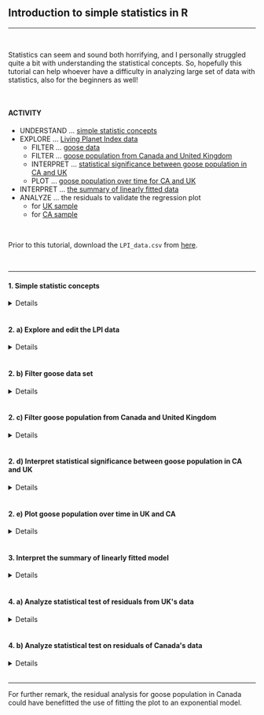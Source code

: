 ## Introduction to simple statistics in R 

---

<br/>

Statistics can seem and sound both horrifying, and I personally struggled quite a bit with understanding the statistical concepts. So, hopefully this tutorial can help whoever have a difficulty in analyzing large set of data with statistics, also for the beginners as well! 

<br/> 

#### **ACTIVITY**

* UNDERSTAND ... [simple statistic concepts](#simple-stats)
* EXPLORE ... [Living Planet Index data](#explore-lpi)
  + FILTER ... [goose data](#goose-data)   
  + FILTER ... [goose population from Canada and United Kingdom](#filter-ukca)
  + INTERPRET ... [statistical significance between goose population in CA and UK](#stat-sig)
  + PLOT ... [goose population over time for CA and UK](#goose-pop)
* INTERPRET ... [the summary of linearly fitted data](#interpret-data) 
* ANALYZE ... the residuals to validate the regression plot
  + for [UK sample](#residuals-uk)
  + for [CA sample](#residuals-ca)

<br/>

Prior to this tutorial, download the `LPI_data.csv` from [here](https://github.com/EdDataScienceEES/Living_Planet_Data).

<br/>

---

#### 1. <a name="simple-stats"> Simple statistic concepts </a>

<details>

<br/>

Some of the fundamental statistical concepts: 

* Data types: 'Categorical' vs. 'Numerical'
* Statistical distribution: Normal distribution, Binomial distribution, poisson Distribution, etc. 
* Statistical tests: t-tests, Chi-square test, ANOVA, etc. 
* Hypothesis testing 
* p-value

Being able to clearly distinguish between the **data types** and assigning its most appropriate **statistical distribution** and associating **statistical tests** is vital in conducting a "meaningful" analysis for your research. 

<br/>

Generally, biological research follows a general procedure of: 

1. "Theorizing" the effect: construct a research question, and a hypothesis 
    + A general hypothesis; *i.e.* an effect you are expecting, is referred to as an `alterternative hypothesis`
    + A "boring" hypothesis; *i.e.* no effect/association between the samples, is referred to as a `null hypothesis`
    + You will also decide on the "significance level" or the `alpha-value`, where you decide that the effect/association is notable 

2. Collect data 

3. Analyze data; test the effect on your sample to reject either alternative or null hypothesis 

4. Possible conclusion 

<br/>

</details>

<br/>

#### 2. <a name="explore-lpi"> a) Explore and edit the LPI data </a>

<details>

<br/>

* Store essential packages: `library()`

```
library(tidyverse)  
library(ggthemes)
library(ggpubr)
```

<br/>

* Load LPI data  

```
LPI_data <- read.csv("data/LPI_birds.csv")
```

<br/>

* Explore data 

```
head(LPI_data)
summary(LPI_data)  
str(LPI_data)
unique(LPI_data$Class)`  # => Aves 
```

<br/>

* Edit data: convert to long-form  

```
LPI_long <- LPI_data %>%   
  pivot_longer(cols = 25:69,   
               names_to = "year",
               values_to = "pop",
               
               # Remove 'X' from year variables 
               names_transform = list(year = readr::parse_number),
               
               # Remove rows with 'NA'
               values_drop_na = TRUE
  ) %>%
  mutate(Genus_species_id = paste(Genus, Species, id, sep = "_")) %>%  
  group_by(Genus_species_id) %>% 
  
  # Calculate number of years the population was monitored 
  mutate(length_year = max(year) - min(year),
  
         # Calculate the scale population for each species
         scale_pop = (pop - min(pop)) / (max(pop) - min(pop))) %>% 
         
  # Remove rows with 'NA'
  drop_na() %>% 
  
  # Retrieve data with more than 5 years of monitoring 
  filter(length_year > 5) %>% 
  ungroup()
```

</details>

<br/>

#### 2. <a name="goose-data"> b) Filter goose data set </a>

<details>

<br/> 

```
goose <- LPI_long %>% 
  filter(Common.Name == "Canada goose",
         Order == "Anseriformes",
         Family == "Anatidae",
         Genus == "Branta",
         Species == "canadensis") %>% 
  ungroup()
```

</details>

<br/>

#### 2. <a name="filter-ukca"> c) Filter goose population from Canada and United Kingdom </a>

<details>

<br/>

```
gooseCAUK <- goose %>%

  # Simplify the data by selecting most essential columns 
  dplyr::select(Country.list, 
         year, 
         scale_pop, 
         id, 
         length_year) %>%
         
  # Filter countries 
  filter(Country.list %in% c("Canada", "United Kingdom")) %>% 
  group_by(id) %>%
  
  # Filter further to retrieve data with more than 15 years of monitoring 
  filter(length_year > 15) %>% 
  ungroup()
```

<br/>

* Compare average scale_pop between Canada and UK

```
summ_gooseCAUK <- gooseCAUK %>% 
  group_by(Country.list) %>% 
  summarise(av_pop = mean(scale_pop)*100)
  # Canada: 23.4
  # UK: 43.6 
```
  
<br/>

> Question: Is there a **statistical significance** between the two average, or is it purely by **chance**?

</details>

<br/>

#### 2. <a name="stat-sig"> d) Interpret statistical significance between goose population in CA and UK </a>

<details>

<br/> 

**Null hypothesis** (`H0`): There is no statistical significance between the two average. 
**Alternative hypothesis** (`H1`): There is a statistical significance between the two average. 

<br/>

* Create a testing dataframe 
```
df1 <- gooseCAUK %>% 
  dplyr::select(Country.list, scale_pop) 

t.test(data = df1, scale_pop*100 ~ Country.list)
```

<p align="center">
  <img width="400" height="170" src="img/t-test.PNG">
</p>

**Welch two sample t-test**

* `p-value` = 0.0006235 < 0.05
* insignificant p-value infers the rejection of null hypothesis 

<br/> 

Hence, there may be an external factor affecting the average scale-population of goose between the two countries; sample size, environmental condition, monitoring method, etc. 

</details>

<br/>

#### 2. <a name="goose-pop"> e) Plot goose population over time in UK and CA </a>

<details>

<br/>

```
gooseCAUK %>% 

  # Change the color according to the population id 
  ggplot(aes(x = year, y = scale_pop, col = id)) +
  geom_point(alpha = 0.3) +
  
  # Plot a best-fit line 
  geom_smooth(method = lm) +
  facet_wrap(~ Country.list) +
  labs(title = "Goose population trend over time",
       x = "\nYear",
       y = "Population scale\n") +
  theme_bw() +
  theme(panel.grid = element_blank(),
        plot.title = element_text(hjust = 0.5),
        axis.text.x = element_text(angle = 45, vjust = 0.5),
        legend.title = element_text(vjust = 0.9),
        legend.position = "bottom")

# Save plot 
ggsave("img/gooseCAUK_plot.png", width = 4, height = 4)
```

<p align="center">
  <img width="500" height="500" src="img/gooseCAUK_plot.png">
</p>

<br/> 

UK population trend clearly follows the linear regression, whilst goose pop. in Canada seems to be increasing exponentially. 

Let's first delve into the UK population trend! 

</details>

<br/>

#### 3. <a name="interpret-data"> Interpret the summary of linearly fitted model </a>

<details>

<br/>

* Filter data-set to get a separate data for UK and Canada  

```
gooseUK <- gooseCAUK %>% 
  filter(Country.list == "United Kingdom")

gooseCA <- gooseCAUK %>% 
  filter(Country.list == "Canada")
```

<br/> 

* Fit the gooseUK abnd gooseCA into simple linear model 
  + Predictor (i.e., independent variable): year 
  + Response (i.e., dependent variable): scale_pop

```
gooseUK_simp.fit <- lm(data = gooseUK, scale_pop ~ year)  
 
gooseCA_simp.fit <- lm(data = gooseCA, scale_pop ~ year)
```

<br/>

* Obtain the summary of the two fitted linear models

> Summary of fitted linear models for UK samples 

```
summary(gooseUK_simp.fit)

```
<p align="center">
  <img width="400" height="220" src="img/summary_uk.PNG">
</p>

<br/>

Observation:

* Residual standard error; error of the regression model = 0.0784
* p-value was smaller than 2.2e-16 inferring that it is rather insignificant that there is no correlation between population and year. 

<br/>

> Summary of fitted linear models for CA samples 

```
summary(gooseCA_simp.fit)

```
<p align="center">
  <img width="400" height="220" src="img/summary_ca.PNG">
</p>

<br/>

Observation:

* Residual standard error: 0.1594 
* p-value; smaller than 2.2e-16 => reject null hypothesis <br/> 
-> There is some form of association between population and year 

<br/> 

Deduction:

* Error for the regression model of Canada's plot was higher than that of UK
* common p-value: both inferring that there **is** association between the scale-pop and year 

</details>

<br/>

#### 4. <a name="residuals-uk"> a) Analyze statistical test of residuals from UK's data </a>

<details>

<br/>

Analyze the residuals to validate the linear model 
*Residuals; differences between "prediction" and "actual" results*

```
plot(gooseUK_simp.fit)
```
<p align="center">
  <img width="500" height="500" src="img/gooseUK_r_vs_f.png">
</p>

<br/>

[1] **Residuals 'vs.' Fitted plot**: clearly indicate a non-linear relationship as the residuals are equally spread out near the dotted horizontal line 

<br/>

<p align="center">
  <img width="500" height="500" src="img/gooseUK_q_q.png">
</p>

<br/>

[2] **Normal Q-Q plot**: clearly indicate a normally distributed phenomenon as residual points are scattered very closely on the straight line 

<br/>

<p align="center">
  <img width="500" height="500" src="img/gooseUK_scale_location.png">
</p>

<br/>

[3] **Scale-Location**: test whether residual points have equal variance along the regression line 

* Possibly, due to small sample size (i.e., only one id; data) it is hard to infer from the graph to deduce the homoscedasticity 
* Likely conclusion may be that residuals are well spread above and below the line possibly, indicating the homoscedasticity nature of the residuals 

<br/>

<p align="center">
  <img width="500" height="500" src="img/gooseUK_r_vs_l.png">
</p>

<br/>

[4] **Residuals 'vs.' Leverage**: used to find the residual point that is highly influencial to the model

* There is no points that lie on or within the dashed Cook's distance line suggesting that all points are independent of each other 

<br/>

Hence, we can make a possible deduction that the goose data set were suitable for plotting a linear regression model

</details>

<br/>

#### 4. <a name="residuals-ca"> b) Analyze statistical test on residuals of Canada's data </a>

<details>

<br/> 

```
plot(gooseCA_simp.fit)
```

<p align="center">
  <img width="500" height="500" src="img/gooseCA_r_vs_f.png">
</p>

<br/>

[1] **Residuals 'vs.' Fitted plot**: clearly indicate a non-linear relationship 
  + However, the plots are closely clustered in particular trend  

<br/>

<p align="center">
  <img width="500" height="500" src="img/gooseCA_q_q.png">
</p>

<br/>

[2] **Normal Q-Q plot**: indicate a normally distributed phenomenon toward the middle but shows additional increase and disbands the dashed linear line  

<br/>

<p align="center">
  <img width="500" height="500" src="img/gooseCA_scale_location.png">
</p>

<br/>

[3] **Scale-Location**: test whether residual points have equal variance along the regression line 

* Likely conclusion may be that residuals are well spread above and below the line possibly, indicating the homoscedasticity nature of the residuals 
* Again, exhibits some particular clustered trend among the points 

<br/>

<p align="center">
  <img width="500" height="500" src="img/gooseCA_r_vs_l.png">
</p>

<br/> 

[4] **Residuals 'vs.' Leverage**: used to find the residual point that is highly influencial to the model

* There is no points that lie on or within the dashed Cook's distance line suggesting that all points are independent of each other 

<br/>

Hence, we can make a plausible conclusion that the goose data set were suitable for plotting a pop-year plot to some extent. 

</details>

<br/> 

---

For further remark, the residual analysis for goose population in Canada could have benefitted the use of fitting the plot to an exponential model.  
